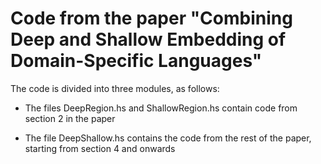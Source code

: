 # Code from the paper "Combining Deep and Shallow Embedding of Domain-Specific Languages"

The code is divided into three modules, as follows:

  * The files DeepRegion.hs and ShallowRegion.hs contain
    code from section 2 in the paper

  * The file DeepShallow.hs contains the code from the rest of the
    paper, starting from section 4 and onwards

